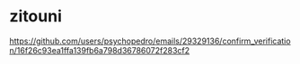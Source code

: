 # zitouni
https://github.com/users/psychopedro/emails/29329136/confirm_verification/16f26c93ea1ffa139fb6a798d36786072f283cf2
